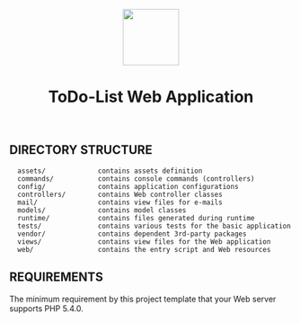 <p align="center">
    <a href="https://github.com/Satorlous/todolist" target="_blank">
        <img src="https://avatars0.githubusercontent.com/u/993323" height="100px">
    </a>
    <h1 align="center">ToDo-List Web Application</h1>
    <br>
</p>

DIRECTORY STRUCTURE
-------------------
      assets/             contains assets definition
      commands/           contains console commands (controllers)
      config/             contains application configurations
      controllers/        contains Web controller classes
      mail/               contains view files for e-mails
      models/             contains model classes
      runtime/            contains files generated during runtime
      tests/              contains various tests for the basic application
      vendor/             contains dependent 3rd-party packages
      views/              contains view files for the Web application
      web/                contains the entry script and Web resources
REQUIREMENTS
------------
The minimum requirement by this project template that your Web server supports PHP 5.4.0.
